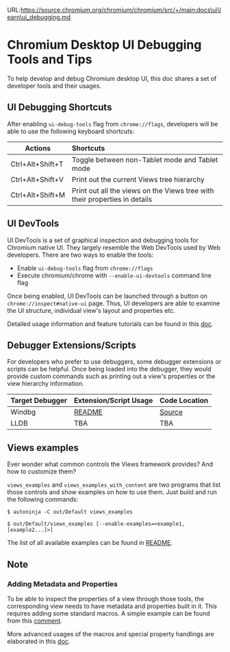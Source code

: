 URL:https://source.chromium.org/chromium/chromium/src/+/main:docs\ui\learn\ui_debugging.md
# Chromium Desktop UI Debugging Tools and Tips

To help develop and debug Chromium desktop UI, this doc shares a set of
developer tools and their usages.


## UI Debugging Shortcuts

After enabling `ui-debug-tools` flag from `chrome://flags`, developers will be
able to use the following keyboard shortcuts:

| Actions             | Shortcuts |
|---------------------|:--------- |
| Ctrl+Alt+Shift+T    | Toggle between non-Tablet mode and Tablet mode |
| Ctrl+Alt+Shift+V    | Print out the current Views tree hierarchy     |
| Ctrl+Alt+Shift+M    | Print out all the views on the Views tree with their properties in details |


## UI DevTools

UI DevTools is a set of graphical inspection and debugging tools for Chromium
native UI. They largely resemble the Web DevTools used by Web developers.
There are two ways to enable the tools:
* Enable `ui-debug-tools` flag from `chrome://flags`
* Execute chromium/chrome with `--enable-ui-devtools` command line flag

Once being enabled, UI DevTools can be launched through a button on
`chrome://inspect#native-ui` page. Thus, UI developers are able to
examine the UI structure, individual view's layout and properties etc.

Detailed usage information and feature tutorials can be found in this [doc](https://chromium.googlesource.com/chromium/src/+/main/docs/ui/ui_devtools/index.md).



## Debugger Extensions/Scripts

For developers who prefer to use debuggers, some debugger extensions or
scripts can be helpful. Once being loaded into the debugger, they would provide
custom commands such as printing out a view's properties or the view hierarchy
information.


| Target Debugger       | Extension/Script Usage | Code Location|
|-----------------------|:-----------------------|--------------|
| Windbg                | [README][]             | [Source][]   |
| LLDB                  | TBA                    | TBA          |

[README]: https://chromium.googlesource.com/chromium/src/+/main/tools/win/chromeexts/README.md
[Source]: https://source.chromium.org/chromium/chromium/src/+/main:tools/win/chromeexts/


## Views examples

Ever wonder what common controls the Views framework provides? And how to
customize them?

`views_examples` and `views_examples_with_content` are two programs that list
those controls and show examples on how to use them. Just build and run the
following commands:

```shell
$ autoninja -C out/Default views_examples

$ out/Default/views_examples [--enable-examples=<example1,[example2...]>]
```

The list of all available examples can be found in
[README](https://chromium.googlesource.com/chromium/src/+/main/ui/views/examples/README.md).


## Note

### Adding Metadata and Properties

To be able to inspect the properties of a view through those tools, the
corresponding view needs to have metadata and properties built in it. This
requires adding some standard macros. A simple example can be found from this
[comment](https://source.chromium.org/chromium/chromium/src/+/main:ui/views/view.h?q=%22Property%20metadata%22&ss=chromium%2Fchromium%2Fsrc).

More advanced usages of the macros and special property handlings are elaborated
in this [doc](https://chromium.googlesource.com/chromium/src/+/main/docs/ui/views/metadata_properties.md).

